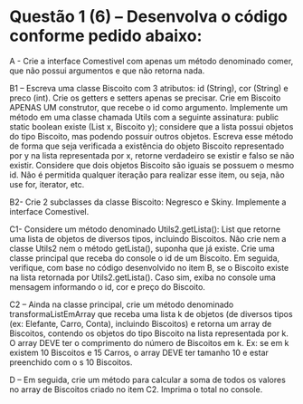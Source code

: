 # Questão 1 (6) –  Desenvolva o código conforme pedido abaixo:

A - Crie a interface Comestivel com apenas um método denominado comer, que não possui argumentos e que não retorna nada.

B1 – Escreva uma classe Biscoito com 3 atributos: id (String),  cor (String) e preco (int). Crie os getters e setters apenas se precisar. Crie em Biscoito APENAS UM construtor, que recebe o id como argumento.  Implemente um método em uma classe chamada Utils com a seguinte assinatura: public static boolean existe (List x, Biscoito y); considere que a lista possui objetos do tipo Biscoito, mas podendo possuir outros objetos. Escreva esse método de forma que seja verificada a existência do objeto Biscoito representado por y na lista representada por x, retorne verdadeiro se existir e falso se não existir. Considere que dois objetos Biscoito são iguais se possuem o mesmo id. Não é permitida qualquer iteração para realizar esse item, ou seja, não use for, iterator, etc.

B2- Crie 2 subclasses da classe Biscoito: Negresco e Skiny. Implemente a interface Comestivel.

C1- Considere um método denominado Utils2.getLista(): List que retorne uma lista de objetos de diversos tipos, incluindo Biscoitos. Não crie nem a classe Utils2 nem o método getLista(), suponha que já existe. Crie uma classe principal que receba do console o id de um Biscoito. Em seguida, verifique, com base no código desenvolvido no item B, se o Biscoito existe na lista retornada por Utils2.getLista(). Caso sim, exiba no console uma mensagem informando o id, cor e preço do Biscoito.

C2 – Ainda na classe principal, crie um método denominado transformaListEmArray que receba uma lista k de objetos (de diversos tipos (ex: Elefante, Carro, Conta), incluindo Biscoitos) e retorna um array de Biscoitos, contendo os objetos do tipo Biscoito na lista representada por k. O array DEVE ter o comprimento do número de Biscoitos em k. Ex: se em k existem 10 Biscoitos e 15 Carros, o array DEVE ter tamanho 10 e estar preenchido com o s 10 Biscoitos.

D – Em seguida, crie um método para calcular a soma de todos os valores no array de Biscoitos criado no item C2. Imprima o total no console.

